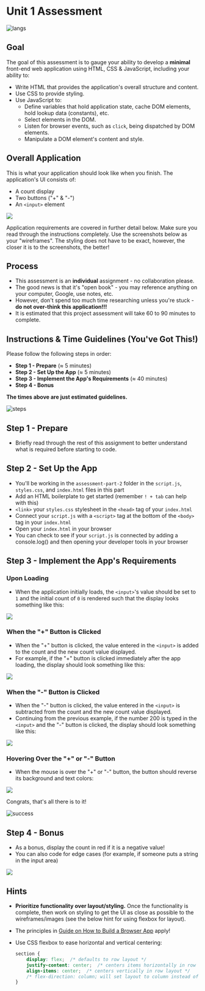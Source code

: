 # Unit 1 Assessment
![langs](https://clipart.info/images/ccovers/1499794874html5-js-css3-logo-png.png)
## Goal

The goal of this assessment is to gauge your ability to develop a **minimal** front-end web application using HTML, CSS & JavaScript, including your ability to:

- Write HTML that provides the application's overall structure and content. 
- Use CSS to provide styling.
- Use JavaScript to:
	- Define variables that hold application state, cache DOM elements, hold lookup data (constants), etc.
	- Select elements in the DOM.
	- Listen for browser events, such as `click`, being dispatched by DOM elements.
	- Manipulate a DOM element's content and style. 

## Overall Application
This is what your application should look like when you finish. The application's UI consists of:
- A count display
- Two buttons ("+" & "-")
- An `<input>` element

<img src="https://i.imgur.com/nsLfnoG.png">



Application requirements are covered in further detail below. Make sure you read through the instructions completely.
Use the screenshots below as your "wireframes". The styling does not have to be exact, however, the closer it is to the screenshots, the better!

## Process
- This assessment is an **individual** assignment - no collaboration please.
- The good news is that it's "open book" - you may reference anything on your computer, Google, use notes, etc. 
- However, don't spend too much time researching unless you're stuck - **do not over-think this application!!!**
- It is estimated that this project assessment will take 60 to 90 minutes to complete. 

## Instructions & Time Guidelines (You've Got This!)
Please follow the following steps in order:
- **Step 1 - Prepare** (&asymp; 5 minutes)
- **Step 2 - Set Up the App** (&asymp; 5 minutes)
- **Step 3 - Implement the App's Requirements** (&asymp; 40 minutes)
- **Step 4 - Bonus**

**The times above are just estimated guidelines.**

![steps](https://www.learnupon.com/wp-content/uploads/@2x-Blog-ADDIE-stairs-animation.gif)

## Step 1 - Prepare 
- Briefly read through the rest of this assignment to better understand what is required before starting to code.

## Step 2 - Set Up the App
- You'll be working in the `assessment-part-2` folder in the `script.js`, `styles.css`, and `index.html` files in this part
- Add an HTML boilerplate to get started (remember `! + tab` can help with this)
- `<link>` your `styles.css` stylesheet in the `<head>` tag of your `index.html`
- Connect your `script.js` with a `<script>` tag at the bottom of the `<body>` tag in your `index.html`
- Open your `index.html` in your browser
- You can check to see if your `script.js` is connected by adding a console.log() and then opening your developer tools in your browser


## Step 3 - Implement the App's Requirements 

### Upon Loading
- When the application initially loads, the `<input>`'s value should be set to `1` and the initial count of `0` is rendered such that the display looks something like this:

<img src="https://i.imgur.com/nsLfnoG.png">

### When the "+" Button is Clicked
- When the "+" button is clicked, the value entered in the `<input>` is added to the count and the new count value displayed.
- For example, if the "+" button is clicked immediately after the app loading, the display should look something like this:

<img src="https://i.imgur.com/xNdlBn2.png">

### When the "-" Button is Clicked
- When the "-" button is clicked, the value entered in the `<input>` is subtracted from the count and the new count value displayed.
- Continuing from the previous example, if the number 200 is typed in the `<input>` and the "-" button is clicked, the display should look something like this:

<img src="https://i.imgur.com/QjtcAJT.png">

### Hovering Over the "+" or "-" Button
- When the mouse is over the "+" or "-" button, the button should reverse its background and text colors:

<img src="https://i.imgur.com/agT3aGX.png">

Congrats, that's all there is to it!

![success](https://media.tenor.co/images/71c367112da172a580f9abbdef5b67e2/raw)

## Step 4 - Bonus
- As a bonus, display the count in red if it is a negative value!
- You can also code for edge cases (for example, if someone puts a string in the input area)

<img src="https://i.imgur.com/LCSG1Wg.png">

## Hints
- **Prioritize functionality over layout/styling.** Once the functionality is complete, then work on styling to get the UI as close as possible to the wireframes/images (see the below hint for using flexbox for layout).
- The principles in [Guide on How to Build a Browser App](https://github.com/ga-students/wdi-dt-57/blob/master/work/w01/d5/03-guide-to-building-a-browser-app.md) apply!
- Use CSS flexbox to ease horizontal and vertical centering:

	```css
	section {
		display: flex;  /* defaults to row layout */
		justify-content: center;  /* centers items horizontally in row layout */
		align-items: center;  /* centers vertically in row layout */
		/* flex-direction: column; will set layout to column instead of row */
	}
	```
